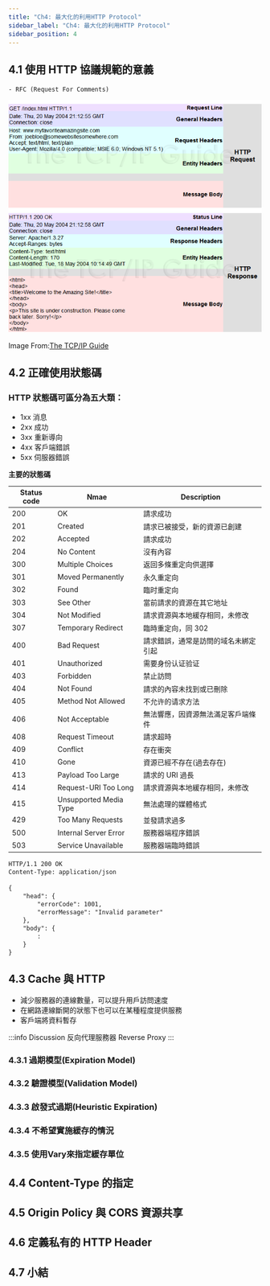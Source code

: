 ```yaml
---
title: "Ch4: 最大化的利用HTTP Protocol"
sidebar_label: "Ch4: 最大化的利用HTTP Protocol"
sidebar_position: 4
---
```


## 4.1 使用 HTTP 協議規範的意義

    - RFC (Request For Comments)

![http_request_message_format](/img/http_request_message_format.png)
![http_response_message_format](/img/http_response_message_format.png)

Image From:[The TCP/IP Guide](http://www.tcpipguide.com/free/t_HTTPGenericMessageFormat.htm)

## 4.2 正確使用狀態碼

### HTTP 狀態碼可區分為五大類：

- 1xx 消息
- 2xx 成功
- 3xx 重新導向
- 4xx 客戶端錯誤
- 5xx 伺服器錯誤

**主要的狀態碼**

| Status code | Nmae                   | Description                          |
| ----------- | ---------------------- | ------------------------------------ |
| 200         | OK                     | 請求成功                             |
| 201         | Created                | 請求已被接受，新的資源已創建         |
| 202         | Accepted               | 請求成功                             |
| 204         | No Content             | 沒有內容                             |
| 300         | Multiple Choices       | 返回多條重定向供選擇                 |
| 301         | Moved Permanently      | 永久重定向                           |
| 302         | Found                  | 臨时重定向                           |
| 303         | See Other              | 當前請求的資源在其它地址             |
| 304         | Not Modified           | 請求資源與本地緩存相同，未修改       |
| 307         | Temporary Redirect     | 臨時重定向，同 302                   |
| 400         | Bad Request            | 請求錯誤，通常是訪問的域名未綁定引起 |
| 401         | Unauthorized           | 需要身份认证验证                     |
| 403         | Forbidden              | 禁止訪問                             |
| 404         | Not Found              | 請求的內容未找到或已刪除             |
| 405         | Method Not Allowed     | 不允许的请求方法                     |
| 406         | Not Acceptable         | 無法響應，因資源無法滿足客戶端條件   |
| 408         | Request Timeout        | 請求超時                             |
| 409         | Conflict               | 存在衝突                             |
| 410         | Gone                   | 資源已經不存在(過去存在)             |
| 413         | Payload Too Large      | 請求的 URI 過長                      |
| 414         | Request-URI Too Long   | 請求資源與本地緩存相同，未修改       |
| 415         | Unsupported Media Type | 無法處理的媒體格式                   |
| 429         | Too Many Requests      | 並發請求過多                         |
| 500         | Internal Server Error  | 服務器端程序錯誤                     |
| 503         | Service Unavailable    | 服務器端臨時錯誤                     |

```
HTTP/1.1 200 OK
Content-Type: application/json

{
    "head": {
        "errorCode": 1001,
        "errorMessage": "Invalid parameter"
    },
    "body": {
        :
    }
}
```

## 4.3 Cache 與 HTTP

- 減少服務器的連線數量，可以提升用戶訪問速度
- 在網路連線斷開的狀態下也可以在某種程度提供服務
- 客戶端將資料暫存

:::info Discussion
反向代理服務器 Reverse Proxy
:::

### 4.3.1 過期模型(Expiration Model)
### 4.3.2 驗證模型(Validation Model)
### 4.3.3 啟發式過期(Heuristic Expiration)
### 4.3.4 不希望實施緩存的情況
### 4.3.5 使用Vary來指定緩存單位


## 4.4 Content-Type 的指定

## 4.5 Origin Policy 與 CORS 資源共享

## 4.6 定義私有的 HTTP Header

## 4.7 小結
